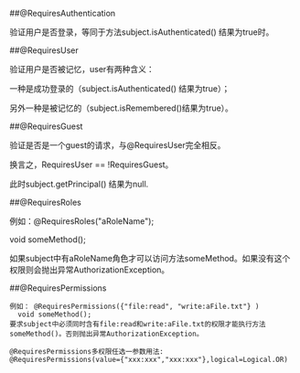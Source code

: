 ##@RequiresAuthentication

验证用户是否登录，等同于方法subject.isAuthenticated() 结果为true时。

##@RequiresUser

验证用户是否被记忆，user有两种含义：

一种是成功登录的（subject.isAuthenticated() 结果为true）；

另外一种是被记忆的（subject.isRemembered()结果为true）。

##@RequiresGuest

验证是否是一个guest的请求，与@RequiresUser完全相反。

 换言之，RequiresUser  == !RequiresGuest。

此时subject.getPrincipal() 结果为null.

##@RequiresRoles

例如：@RequiresRoles("aRoleName");

  void someMethod();

如果subject中有aRoleName角色才可以访问方法someMethod。如果没有这个权限则会抛出异常AuthorizationException。

##@RequiresPermissions
```
例如： @RequiresPermissions({"file:read", "write:aFile.txt"} )
  void someMethod();
要求subject中必须同时含有file:read和write:aFile.txt的权限才能执行方法someMethod()。否则抛出异常AuthorizationException。

@RequiresPermissions多权限任选一参数用法:
@RequiresPermissions(value={"xxx:xxx","xxx:xxx"},logical=Logical.OR)
```
